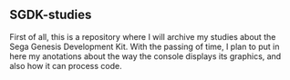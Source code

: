 ## SGDK-studies
First of all, this is a repository where I will archive my studies about the Sega Genesis Development Kit.
With the passing of time, I plan to put in here my anotations about the way the console displays its graphics, and also how it can process code.
